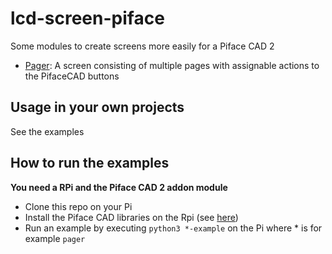 # lcd-screen-piface
Some modules to create screens more easily for a Piface CAD 2


- [Pager](/pager): A screen consisting of multiple pages with assignable actions to the PifaceCAD buttons

## Usage in your own projects
See the examples

## How to run the examples
**You need a RPi and the Piface CAD 2 addon module**
- Clone this repo on your Pi
- Install the Piface CAD libraries on the Rpi (see [here](https://github.com/piface/pifacecad/))
- Run an example by executing `python3 *-example` on the Pi where * is for example `pager`
